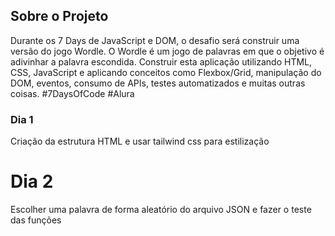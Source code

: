 ## Sobre o Projeto

Durante os 7 Days de JavaScript e DOM, o desafio será construir uma versão do jogo Wordle. O Wordle é um jogo de palavras em que o objetivo é adivinhar a palavra escondida. Construir esta aplicação utilizando HTML, CSS, JavaScript e aplicando conceitos como Flexbox/Grid, manipulação do DOM, eventos, consumo de APIs, testes automatizados e muitas outras coisas.
#7DaysOfCode #Alura

### Dia 1

Criação da estrutura HTML e usar tailwind css para estilização

# Dia 2

Escolher uma palavra de forma aleatório do arquivo JSON e fazer o teste das funções

